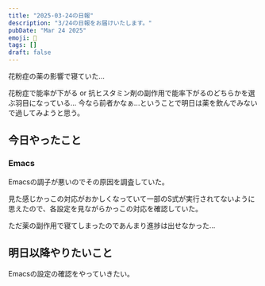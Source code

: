 ```yaml
---
title: "2025-03-24の日報"
description: "3/24の日報をお届けいたします。"
pubDate: "Mar 24 2025"
emoji: 🦊
tags: []
draft: false
---
```


花粉症の薬の影響で寝ていた...

花粉症で能率が下がる or
抗ヒスタミン剤の副作用で能率下がるのどちらかを選ぶ羽目になっている...
今なら前者かなぁ...ということで明日は薬を飲んでみないで過してみようと思う。

## 今日やったこと

### Emacs

Emacsの調子が悪いのでその原因を調査していた。

見た感じかっこの対応がおかしくなっていて一部のS式が実行されてないように思えたので、各設定を見ながらかっこの対応を確認していた。

ただ薬の副作用で寝てしまったのであんまり進捗は出せなかった...

## 明日以降やりたいこと

Emacsの設定の確認をやっていきたい。
